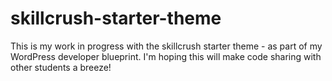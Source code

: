 skillcrush-starter-theme
========================

This is my work in progress with the skillcrush starter theme - as part of my WordPress developer blueprint.
I'm hoping this will make code sharing with other students a breeze!

